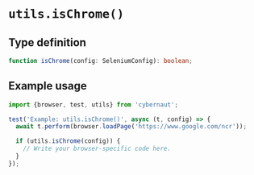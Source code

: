# `utils.isChrome()`

## Type definition

```ts
function isChrome(config: SeleniumConfig): boolean;
```

## Example usage

```ts
import {browser, test, utils} from 'cybernaut';

test('Example: utils.isChrome()', async (t, config) => {
  await t.perform(browser.loadPage('https://www.google.com/ncr'));

  if (utils.isChrome(config)) {
    // Write your browser-specific code here.
  }
});
```
